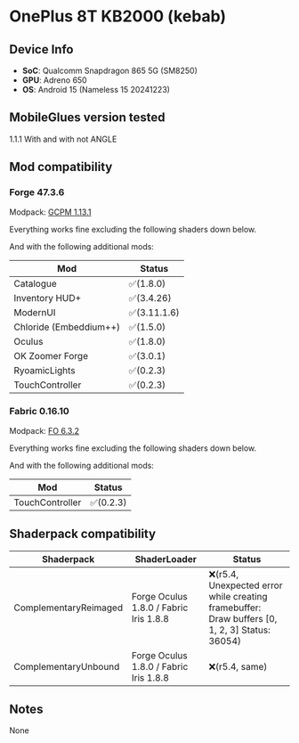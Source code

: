 # OnePlus 8T KB2000 (kebab)

## Device Info

- **SoC**: Qualcomm Snapdragon 865 5G (SM8250)
- **GPU**: Adreno 650
- **OS**: Android 15 (Nameless 15 20241223)

## MobileGlues version tested

1.1.1 With and with not ANGLE

## Mod compatibility

### Forge 47.3.6

Modpack: [GCPM 1.13.1](https://mcmod.cn/modpack/756.html)

Everything works fine excluding the following shaders down below.

And with the following additional mods:

| **Mod**                | **Status**   |
| ---------------------- | ------------ |
| Catalogue              | ✅(1.8.0)    |
| Inventory HUD+         | ✅(3.4.26)   |
| ModernUI               | ✅(3.11.1.6) |
| Chloride (Embeddium++) | ✅(1.5.0)    |
| Oculus                 | ✅(1.8.0)    |
| OK Zoomer Forge        | ✅(3.0.1)    |
| RyoamicLights          | ✅(0.2.3)    |
| TouchController        | ✅(0.2.3)    |

### Fabric 0.16.10

Modpack: [FO 6.3.2](https://mcmod.cn/modpack/248.html)

Everything works fine excluding the following shaders down below.

And with the following additional mods:

| **Mod**         | **Status** |
| --------------- | ---------- |
| TouchController | ✅(0.2.3)  |

## Shaderpack compatibility

| **Shaderpack**        | **ShaderLoader**                       | **Status**                                                                                     |
| --------------------- | -------------------------------------- | ---------------------------------------------------------------------------------------------- |
| ComplementaryReimaged | Forge Oculus 1.8.0 / Fabric Iris 1.8.8 | ❌(r5.4, Unexpected error while creating framebuffer: Draw buffers [0, 1, 2, 3] Status: 36054) |
| ComplementaryUnbound  | Forge Oculus 1.8.0 / Fabric Iris 1.8.8 | ❌(r5.4, same)                                                                                 |

## Notes

None
